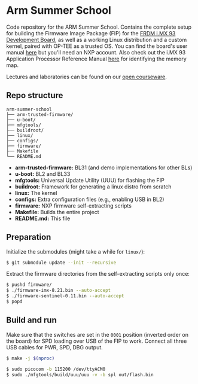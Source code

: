 # Arm Summer School

Code repository for the ARM Summer School. Contains the complete setup for
building the Firmware Image Package (FIP) for the
[FRDM i.MX 93 Development Board][board], as well as a working Linux distribution
and a custom kernel, paired with OP-TEE as a trusted OS. You can find the
board's user manual [here][user-manual] but you'll need an NXP account. Also
check out the i.MX 93 Application Processor Reference Manual [here][ref-manual]
for identifying the memory map.

Lectures and laboratories can be found on our [open courseware][ocw].

## Repo structure

```
arm-summer-school
├── arm-trusted-firmware/
├── u-boot/
├── mfgtools/
├── buildroot/
├── linux/
├── configs/
├── firmware/
├── Makefile
└── README.md
```

- **arm-trusted-firmware:** BL31 (and demo implementations for other BLs)
- **u-boot:** BL2 and BL33
- **mfgtools:** Universal Update Utility (UUU) for flashing the FIP
- **buildroot:** Framework for generating a linux distro from scratch
- **linux:** The kernel
- **configs:** Extra configuration files (e.g., enabling USB in BL2)
- **firmware:** NXP firmware self-extracting scripts
- **Makefile:** Builds the entire project
- **README.md:** This file

## Preparation

Initialize the submodules (might take a while for `linux/`):

```bash
$ git submodule update --init --recursive
```

Extract the firmware directories from the self-extracting scripts only once:

```bash
$ pushd firmware/
$ ./firmware-imx-8.21.bin --auto-accept
$ ./firmware-sentinel-0.11.bin --auto-accept
$ popd
```

## Build and run

Make sure that the switches are set in the `0001` position (inverted order on
the board) for SPD loading over USB of the FIP to work. Connect all three USB
cables for PWR, SPD, DBG output.

```bash
$ make -j $(nproc)

$ sudo picocom -b 115200 /dev/ttyACM0
$ sudo ./mfgtools/build/uuu/uuu -v -b spl out/flash.bin
```

[board]: https://www.nxp.com/design/design-center/development-boards-and-designs/frdm-i-mx-93-development-board:FRDM-IMX93
[user-manual]: https://www.nxp.com/webapp/Download?colCode=UM12181&isHTMLorPDF=HTML
[ref-manual]: https://www.nxp.com/webapp/Download?colCode=IMX93RM
[ocw]: https://ocw.cs.pub.ro/courses/ass
